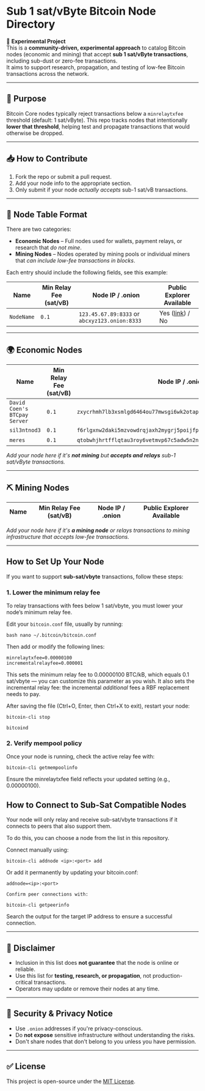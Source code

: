 # Sub 1 sat/vByte Bitcoin Node Directory

🚧 **Experimental Project**  
This is a **community-driven, experimental approach** to catalog Bitcoin nodes (economic and mining) that accept **sub 1 sat/vByte transactions**, including sub-dust or zero-fee transactions.  
It aims to support research, propagation, and testing of low-fee Bitcoin transactions across the network.

---

## 🧠 Purpose

Bitcoin Core nodes typically reject transactions below a `minrelaytxfee` threshold (default: 1 sat/vByte). This repo tracks nodes that intentionally **lower that threshold**, helping test and propagate transactions that would otherwise be dropped.

---

## 📥 How to Contribute

1. Fork the repo or submit a pull request.
2. Add your node info to the appropriate section.
3. Only submit if your node *actually accepts* sub-1 sat/vB transactions.

---

## 📄 Node Table Format


There are two categories:

- **Economic Nodes** – Full nodes used for wallets, payment relays, or research that *do not mine*.
- **Mining Nodes** – Nodes operated by mining pools or individual miners that *can include low-fee transactions in blocks*.

Each entry should include the following fields, see this example:

Name | Min Relay Fee (sat/vB) | Node IP / .onion | Public Explorer Available
|------------------------|------------------|---------------------------|---------------------------|
| `NodeName`           | `0.1`                  | `123.45.67.89:8333` or `abcxyz123.onion:8333` | Yes ([link](https://your-explorer.com)) / No |

---

## 🌍 Economic Nodes

Name | Min Relay Fee (sat/vB) | Node IP / .onion | Public Explorer Available
|------------------------|------------------|---------------------------|---------------------------|
| `David Coen's BTCpay Server`           | `0.1`                  | `zxycrhmh7lb3xsmlgd6464ou77mwsgi6wk2otap2rjlbr5kw3if5hsyd.onion:8333` | No |
| `sil3ntnod3`           | `0.1`                  | `f6rlgxnw2daki5mzvowdrqjaxh2mygrj5poijfpm7e6il63sbeiftaqd.onion:8333` | No |
| `meres`                | `0.1`                  | `qtobwhjhrtfflqtau3roy6vetmvp67c5adw5n2n3mkyfjzb2pad2bhyd.onion:8333` | No |


_Add your node here if it's **not mining** but **accepts and relays** sub-1 sat/vByte transactions._

---

## ⛏️ Mining Nodes

Name | Min Relay Fee (sat/vB) | Node IP / .onion | Public Explorer Available
|------------------------|------------------|---------------------------|---------------------------|

_Add your node here if it's **a mining node** or relays transactions to mining infrastructure that accepts low-fee transactions._

---

## How to Set Up Your Node

If you want to support **sub‑sat/vbyte** transactions, follow these steps:

### 1. Lower the minimum relay fee

To relay transactions with fees below 1 sat/vbyte, you must lower your node’s minimum relay fee.

Edit your `bitcoin.conf` file, usually by running:

`bash
nano ~/.bitcoin/bitcoin.conf`

Then add or modify the following lines:

```
minrelaytxfee=0.00000100
incrementalrelayfee=0.000001
```

This sets the minimum relay fee to 0.00000100 BTC/kB, which equals 0.1 sat/vbyte — you can customize this parameter as you wish. It also sets the incremental relay fee: the incremental *additional* fees a RBF replacement needs to pay.

After saving the file (Ctrl+O, Enter, then Ctrl+X to exit), restart your node:

``bitcoin-cli stop``

``bitcoind``

### 2. Verify mempool policy

Once your node is running, check the active relay fee with:

``bitcoin-cli getmempoolinfo``

Ensure the minrelaytxfee field reflects your updated setting (e.g., 0.00000100).

## How to Connect to Sub-Sat Compatible Nodes

Your node will only relay and receive sub-sat/vbyte transactions if it connects to peers that also support them. 

To do this, you can choose a node from the list in this repository.

Connect manually using:

``bitcoin-cli addnode <ip>:<port> add``

Or add it permanently by updating your bitcoin.conf:

``addnode=<ip>:<port>``

    Confirm peer connections with:

``bitcoin-cli getpeerinfo``

Search the output for the target IP address to ensure a successful connection.

---

## 📌 Disclaimer

- Inclusion in this list does **not guarantee** that the node is online or reliable.
- Use this list for **testing, research, or propagation**, not production-critical transactions.
- Operators may update or remove their nodes at any time.

---

## 🔐 Security & Privacy Notice

- Use `.onion` addresses if you're privacy-conscious.
- Do **not expose** sensitive infrastructure without understanding the risks.
- Don't share nodes that don't belong to you unless you have permission.

---

## ✅ License

This project is open-source under the [MIT License](LICENSE).
